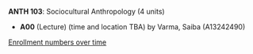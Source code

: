 **ANTH 103**: Sociocultural Anthropology (4 units)

- **A00** (Lecture) (time and location TBA) by Varma, Saiba (A13242490)

[Enrollment numbers over time](./ANTH103.tsv)
